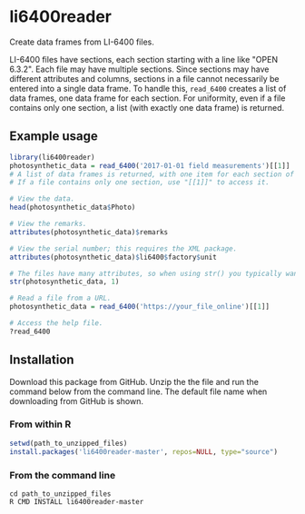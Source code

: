 # li6400reader
Create data frames from LI-6400 files.

LI-6400 files have sections, each section starting with a line like "OPEN 6.3.2". Each file may have multiple sections. Since sections may have different attributes and columns, sections in a file cannot necessarily be entered into a single data frame. To handle this, `read_6400` creates a list of data frames, one data frame for each section. For uniformity, even if a file contains only one section, a list (with exactly one data frame) is returned.

## Example usage
```r
library(li6400reader)
photosynthetic_data = read_6400('2017-01-01 field measurements')[[1]]
# A list of data frames is returned, with one item for each section of the LI-6400 file.
# If a file contains only one section, use "[[1]]" to access it.

# View the data.
head(photosynthetic_data$Photo)

# View the remarks.
attributes(photosynthetic_data)$remarks

# View the serial number; this requires the XML package.
attributes(photosynthetic_data)$li6400$factory$unit

# The files have many attributes, so when using str() you typically want to limit `max.level`.
str(photosynthetic_data, 1)

# Read a file from a URL.
photosynthetic_data = read_6400('https://your_file_online')[[1]]

# Access the help file.
?read_6400
```

## Installation
Download this package from GitHub. Unzip the the file and run the command below from the command line. The default file name when downloading from GitHub is shown.

### From within R
```r
setwd(path_to_unzipped_files)
install.packages('li6400reader-master', repos=NULL, type="source")  
```

### From the command line
```
cd path_to_unzipped_files
R CMD INSTALL li6400reader-master
```

